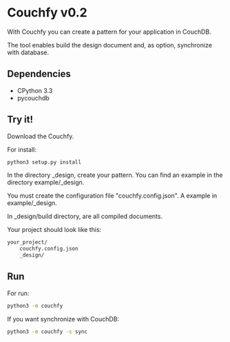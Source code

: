 Couchfy v0.2
=======

With Couchfy you can create a pattern for your application in CouchDB.

The tool enables build the design document and, as option, synchronize with database.

Dependencies
----
* CPython 3.3
* pycouchdb

Try it!
----

Download the Couchfy.

For install:
```sh
python3 setup.py install
```

In the directory _design, create your pattern. You can find an example in the directory example/_design.

You must create the configuration file "couchfy.config.json". A example in example/_design.

In _design/build directory, are all compiled documents.

Your project should look like this:
```sh
your_project/
	couchfy.config.json
	_design/
```

Run
----

For run:
```sh
python3 -m couchfy
```

If you want synchronize with CouchDB:
```sh
python3 -m couchfy -s sync
```
